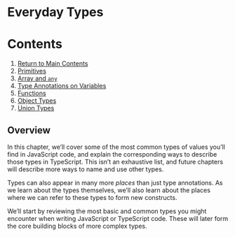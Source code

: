 # Everyday Types

# Contents

1. [Return to Main Contents](../../README.md)
2. [Primitives](./01-Primitives/Primitives.md)
3. [Array and `any`](./02-Arrays-and-Any/ArraysAny.md)
4. [Type Annotations on Variables](./03-Type-Annotations-on-Variables/TypeAnnotationsVariables.md)
5. [Functions](./04-Functions/Functions.md)
6. [Object Types](./05-Object-Types/ObjectTypes.md)
7. [Union Types](./06-Union-Types/UnionTypes.md)

## Overview

In this chapter, we’ll cover some of the most common types of values you’ll find in JavaScript code, and explain the corresponding ways to describe those types in TypeScript. This isn’t an exhaustive list, and future chapters will describe more ways to name and use other types.

Types can also appear in many more _places_ than just type annotations. As we learn about the types themselves, we’ll also learn about the places where we can refer to these types to form new constructs.

We’ll start by reviewing the most basic and common types you might encounter when writing JavaScript or TypeScript code. These will later form the core building blocks of more complex types.
